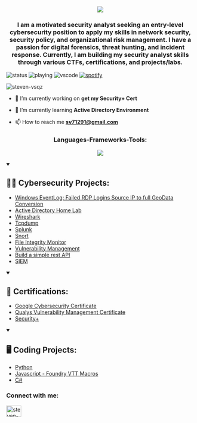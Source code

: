 <h1 align="center"> <img src="https://readme-typing-svg.herokuapp.com/?font=Righteous&size=35&center=true&vCenter=true&width=500&height=70&duration=3500&lines=Hi+There!+👋;+I'm+Steven+Vasquez!;" /></h1>
<h3 align="center">I am a motivated security analyst seeking an entry-level cybersecurity position to apply my skills in network security, security policy, and organizational risk management. I have a passion for digital forensics, threat hunting, and incident response. Currently, I am building my security analyst skills through various CTFs, certifications, and projects/labs.</h3>


![status](https://nocache.advaith.workers.dev?url=https://img.shields.io/endpoint?url=https://dev.discordprofiles.me/api/badge/status/276544649148235776?simple=true)
![playing](https://nocache.advaith.workers.dev?url=https://img.shields.io/endpoint?url=https://dev.discordprofiles.me/api/badge/playing/276544649148235776)
![vscode](https://nocache.advaith.workers.dev?url=https://img.shields.io/endpoint?url=https://dev.discordprofiles.me/api/badge/vscode/276544649148235776)
[![spotify](https://nocache.advaith.workers.dev?url=https://img.shields.io/endpoint?url=https://dev.discordprofiles.me/api/badge/spotify/276544649148235776)](https://dev.discordprofiles.me/openspotify/276544649148235776)
  

<p align="left"> <img src="https://komarev.com/ghpvc/?username=steven-vsqz&label=Profile%20views&color=0e75b6&style=flat" alt="steven-vsqz" /> </p>

- 🔭 I’m currently working on **get my Security+ Cert**

- 🌱 I’m currently learning **Active Directory Environment**

- 📫 How to reach me **sv71291@gmail.com**
  
<h3 align="center">Languages-Frameworks-Tools:</h3>
<p align="center">
  <a href="https://skillicons.dev">
    <img src="https://skillicons.dev/icons?i=py,cs,js,css,html,mysql,linux,powershell,unity,unreal,godot,vscode,windows,discord,github, linkedin" />
  </a>
</p>

<details open> 
  <summary><h2>👨‍💻 Cybersecurity Projects:</h2></summary>

  - [Windows EventLog: Failed RDP Logins Source IP to full GeoData Conversion](https://github.com/Steven-Vsqz/HoneypotHomeLab)
  - [Active Directory Home Lab]()
  - [Wireshark]()
  - [Tcpdump]()
  - [Splunk]()
  - [Snort]()
  - [File Integrity Monitor]()
  - [Vulnerability Management]()
  - [Build a simple rest API]()
  - [SIEM]()
    
</details>
  
<details open> 
  <summary><h2>📑 Certifications:</h2></summary>

  - [Google Cybersecurity Certificate](https://github.com/Steven-Vsqz/GoogleCybersecrityCertificate)
  - [Qualys Vulnerability Management Certificate](https://github.com/Steven-Vsqz/QualysVMDRCertificate/tree/main)
  - [Security+]()

</details>

<details open> 
  <summary><h2>🖥️ Coding Projects:</h2></summary>
  
  - [Python]()
  - [Javascript - Foundry VTT Macros](https://github.com/Steven-Vsqz/Foundry_VTT_Macro_Scripts)
  - [C#]()

</details>




<h3 align="left">Connect with me:</h3>
<p align="left">
<a href="https://linkedin.com/in/steven-m-vasquez" target="blank"><img align="center" src="https://raw.githubusercontent.com/rahuldkjain/github-profile-readme-generator/master/src/images/icons/Social/linked-in-alt.svg" alt="steven-m-vasquez" height="30" width="40" /></a>
</p>
